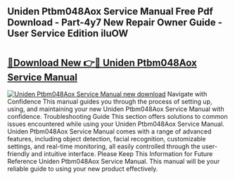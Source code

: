 ## Uniden Ptbm048Aox Service Manual Free Pdf Download - Part-4y7 New Repair Owner Guide - User Service Edition iIuOW

# <h2><a href="http://bc82696.oget.top/?id=Uniden+Ptbm048Aox+Service+Manual">🔗Download New 👉🔴 Uniden Ptbm048Aox Service Manual</a></h2>

[![Uniden Ptbm048Aox Service Manual new download](https://i.imgur.com/5g1atiW.png)](http://bc82696.oget.top/?id=Uniden+Ptbm048Aox+Service+Manual)
Navigate with Confidence This manual guides you through the process of setting up, using, and maintaining your new Uniden Ptbm048Aox Service Manual with confidence. Troubleshooting Guide This section offers solutions to common issues encountered while using your Uniden Ptbm048Aox Service Manual. Uniden Ptbm048Aox Service Manual comes with a range of advanced features, including object detection, facial recognition, customizable settings, and real-time monitoring, all easily controlled through the user-friendly and intuitive interface. Please Keep This Information for Future Reference Uniden Ptbm048Aox Service Manual. This manual will be your reliable guide to using your new product effectively.
